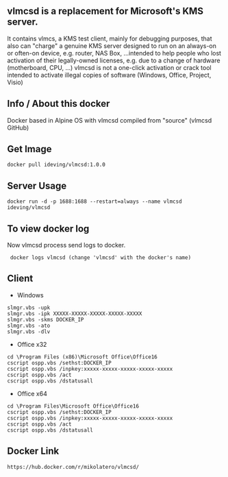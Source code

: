 ## vlmcsd is a replacement for Microsoft's KMS server.
It contains vlmcs, a KMS test client, mainly for debugging purposes, that also can "charge" a genuine KMS server designed to run on an always-on or often-on device, e.g. router, NAS Box, ...intended to help people who lost activation of their legally-owned licenses, e.g. due to a change of hardware (motherboard, CPU, ...)
vlmcsd is not a one-click activation or crack tool intended to activate illegal copies of software (Windows, Office, Project, Visio)

## Info / About this docker
Docker based in Alpine OS with vlmcsd compiled from "source" (vlmcsd GitHub)

## Get Image
```
docker pull ideving/vlmcsd:1.0.0
```

## Server Usage
```
docker run -d -p 1688:1688 --restart=always --name vlmcsd ideving/vlmcsd
```
## To view docker log
Now vlmcsd process send logs to docker.
```
 docker logs vlmcsd (change 'vlmcsd' with the docker's name)
```

## Client
- Windows
```
slmgr.vbs -upk
slmgr.vbs -ipk XXXXX-XXXXX-XXXXX-XXXXX-XXXXX
slmgr.vbs -skms DOCKER_IP
slmgr.vbs -ato
slmgr.vbs -dlv
```
- Office x32
```
cd \Program Files (x86)\Microsoft Office\Office16
cscript ospp.vbs /sethst:DOCKER_IP
cscript ospp.vbs /inpkey:xxxxx-xxxxx-xxxxx-xxxxx-xxxxx
cscript ospp.vbs /act
cscript ospp.vbs /dstatusall
```
- Office x64
```
cd \Program Files\Microsoft Office\Office16
cscript ospp.vbs /sethst:DOCKER_IP
cscript ospp.vbs /inpkey:xxxxx-xxxxx-xxxxx-xxxxx-xxxxx
cscript ospp.vbs /act
cscript ospp.vbs /dstatusall
```

## Docker Link
```
https://hub.docker.com/r/mikolatero/vlmcsd/
```